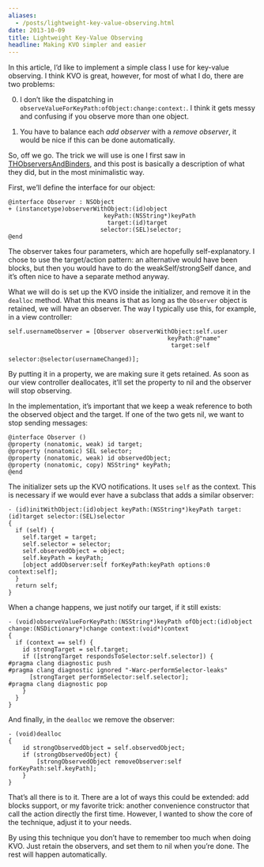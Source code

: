 ```yaml
---
aliases:
  - /posts/lightweight-key-value-observing.html
date: 2013-10-09
title: Lightweight Key-Value Observing
headline: Making KVO simpler and easier
---
```


In this article, I’d like to implement a simple class I use for key-value
observing. I think KVO is great, however, for most of what I do, there are two
problems:&#10;

0.  I don’t like the dispatching in
    `observeValueForKeyPath:ofObject:change:context:`. I think it gets messy and
    confusing if you observe more than one object.

1.  You have to balance each *add observer* with a *remove observer*, it would
    be nice if this can be done automatically.

So, off we go. The trick we will use is one I first saw in
[THObserversAndBinders](https://github.com/th-in-gs/THObserversAndBinders), and
this post is basically a description of what they did, but in the most
minimalistic way.&#10;

First, we’ll define the interface for our object:&#10;

``` 
@interface Observer : NSObject
+ (instancetype)observerWithObject:(id)object
                           keyPath:(NSString*)keyPath
                            target:(id)target
                          selector:(SEL)selector;
@end
```

The observer takes four parameters, which are hopefully self-explanatory. I
chose to use the target/action pattern: an alternative would have been blocks,
but then you would have to do the weakSelf/strongSelf dance, and it’s often nice
to have a separate method anyway.&#10;

What we will do is set up the KVO inside the initializer, and remove it in the
`dealloc` method. What this means is that as long as the `Observer` object is
retained, we will have an observer. The way I typically use this, for example,
in a view controller:&#10;

``` 
self.usernameObserver = [Observer observerWithObject:self.user
                                             keyPath:@"name"
                                              target:self
                                            selector:@selector(usernameChanged)];
```

By putting it in a property, we are making sure it gets retained. As soon as our
view controller deallocates, it’ll set the property to nil and the observer will
stop observing.&#10;

In the implementation, it’s important that we keep a weak reference to both the
observed object and the target. If one of the two gets nil, we want to stop
sending messages:&#10;

``` 
@interface Observer ()
@property (nonatomic, weak) id target;
@property (nonatomic) SEL selector;
@property (nonatomic, weak) id observedObject;
@property (nonatomic, copy) NSString* keyPath;
@end
```

The initializer sets up the KVO notifications. It uses `self` as the context.
This is necessary if we would ever have a subclass that adds a similar
observer:&#10;

``` 
- (id)initWithObject:(id)object keyPath:(NSString*)keyPath target:(id)target selector:(SEL)selector
{
  if (self) {
    self.target = target;
    self.selector = selector;
    self.observedObject = object;
    self.keyPath = keyPath;
    [object addObserver:self forKeyPath:keyPath options:0 context:self];
  }
  return self;
}
```

When a change happens, we just notify our target, if it still exists:&#10;

``` 
- (void)observeValueForKeyPath:(NSString*)keyPath ofObject:(id)object change:(NSDictionary*)change context:(void*)context
{
  if (context == self) {
    id strongTarget = self.target;
    if ([strongTarget respondsToSelector:self.selector]) {
#pragma clang diagnostic push
#pragma clang diagnostic ignored "-Warc-performSelector-leaks"
      [strongTarget performSelector:self.selector];
#pragma clang diagnostic pop
    }
  }
}
```

And finally, in the `dealloc` we remove the observer:&#10;

``` 
- (void)dealloc
{
    id strongObservedObject = self.observedObject;
    if (strongObservedObject) {
        [strongObservedObject removeObserver:self forKeyPath:self.keyPath];
    }
}
```

That’s all there is to it. There are a lot of ways this could be extended: add
blocks support, or my favorite trick: another convenience constructor that call
the action directly the first time. However, I wanted to show the core of the
technique, adjust it to your needs.&#10;

By using this technique you don’t have to remember too much when doing KVO. Just
retain the observers, and set them to nil when you’re done. The rest will happen
automatically.&#10;
